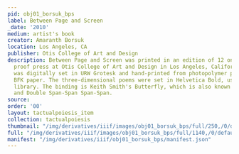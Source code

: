 ```yaml
---
pid: obj01_borsuk_bps
label: Between Page and Screen
_date: '2010'
medium: artist's book
creator: Amaranth Borsuk
location: Los Angeles, CA
publisher: Otis College of Art and Design
description: Between Page and Screen was printed in an edition of 12 on a Vandercook
  proof press at Otis College of Art and Design in Los Angeles, California. The book
  was digitally set in URW Grotesk and hand-printed from photopolymer plates on Rives
  BFK paper. The three-dimensional poems were set in Helvetica Bold, using the VectorVision
  library. The binding is Keith Smith's Butterfly, which is also known as Yamato Toji
  and Double Span-Span Span-Span.
source: 
order: '00'
layout: tactualpoiesis_item
collection: tactualpoiesis
thumbnail: "/img/derivatives/iiif/images/obj01_borsuk_bps/full/250,/0/default.jpg"
full: "/img/derivatives/iiif/images/obj01_borsuk_bps/full/1140,/0/default.jpg"
manifest: "/img/derivatives/iiif/obj01_borsuk_bps/manifest.json"
---
```

